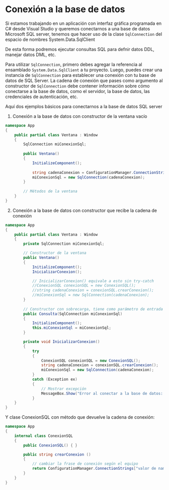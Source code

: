 # Conexión a la base de datos

Si estamos trabajando en un aplicación con interfaz gráfica programada en C# desde Visual Studio y queremos conectarnos a una base de datos Microsoft SQL server, tenemos que hacer uso de la clase `SqlConnection` del espacio de nombres System.Data.SqlClient 

De esta forma podremos ejecutar consultas SQL para defnir datos DDL, manejar datos DML, etc.

Para utilizar `SqlConnection`, primero debes agregar la referencia al ensamblado `System.Data.SqlClient` a tu proyecto. Luego, puedes crear una instancia de `SqlConnection` para establecer una conexión con tu base de datos de SQL Server. La cadena de conexión que pases como argumento al constructor de `SqlConnection` debe contener información sobre cómo conectarse a la base de datos, como el servidor, la base de datos, las credenciales de autenticación, etc.

Aquí dos ejemplos básicos para conectarnos a la base de datos SQL server 

1. Conexión a la base de datos con constructor de la ventana vacío
```cs
namespace App
{
	public partial class Ventana : Window
	{
		SqlConnection miConexionSql;
	
	    public Ventana()
	    {
		    InitializeComponent();
	
	        string cadenaConexion = ConfigurationManager.ConnectionStrings["valor de name en App.config"].ConnectionString;
	        miConexionSql = new SqlConnection(cadenaConexion);
	    }
	
		// Métodos de la ventana
	}
}
```

2. Conexión a la base de datos con constructor que recibe la cadena de conexión 
```cs
namespace App
{
	public partial class Ventana : Window
	{
		private SqlConnection miConexionSql;

		// Constructor de la ventana
		public Ventana()
		{
		    InitializeComponent();
		    InicializarConexion();

			// InicializarConexion() equivale a esto sin try-catch
			//ConexionSQL conexionSQL = new ConexionSQL();
            //string cadenaConexion = conexionSQL.crearConexion();
            //miConexionSql = new SqlConnection(cadenaConexion);
		}
	    
	    // Constructor con sobrecarga, tiene como parámetro de entrada el string de Conexion
	    public Consulta(SqlConnection miConexionSql)
        {
            InitializeComponent();
            this.miConexionSql = miConexionSql;
        }

		private void InicializarConexion()
        {
            try
            {
                ConexionSQL conexionSQL = new ConexionSQL();
                string cadenaConexion = conexionSQL.crearConexion();
                miConexionSql = new SqlConnection(cadenaConexion);
            }
            catch (Exception ex)
            {
                // Mostrar excepción
                MessageBox.Show("Error al conectar a la base de datos: " + ex.Message, "Error", MessageBoxButton.OK, MessageBoxImage.Error);
            }
	}
}
```

Y clase ConexionSQL con método que devuelve la cadena de conexión:
```cs
namespace App
{
    internal class ConexionSQL
    {
        public ConexionSQL() { }

        public string crearConexion ()
        {
            // cambiar la frase de conexión según el equipo
            return ConfigurationManager.ConnectionStrings["valor de name en App.config"].ConnectionString;
        } 
    }
}
```



